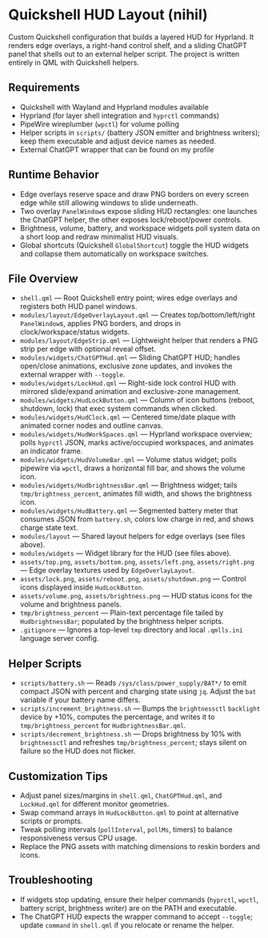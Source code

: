 # Quickshell HUD Layout (nihil)

Custom Quickshell configuration that builds a layered HUD for Hyprland. It renders edge overlays, a right-hand control shelf, and a sliding ChatGPT panel that shells out to an external helper script. The project is written entirely in QML with Quickshell helpers.

## Requirements
- Quickshell with Wayland and Hyprland modules available
- Hyprland (for layer shell integration and `hyprctl` commands)
- PipeWire wireplumber (`wpctl`) for volume polling
- Helper scripts in `scripts/` (battery JSON emitter and brightness writers); keep them executable and adjust device names as needed.
- External ChatGPT wrapper that can be found on my profile

## Runtime Behavior
- Edge overlays reserve space and draw PNG borders on every screen edge while still allowing windows to slide underneath.
- Two overlay `PanelWindow`s expose sliding HUD rectangles: one launches the ChatGPT helper, the other exposes lock/reboot/power controls.
- Brightness, volume, battery, and workspace widgets poll system data on a short loop and redraw minimalist HUD visuals.
- Global shortcuts (Quickshell `GlobalShortcut`) toggle the HUD widgets and collapse them automatically on workspace switches.

## File Overview
- `shell.qml` — Root Quickshell entry point; wires edge overlays and registers both HUD panel windows.
- `modules/layout/EdgeOverlayLayout.qml` — Creates top/bottom/left/right `PanelWindow`s, applies PNG borders, and drops in clock/workspace/status widgets.
- `modules/layout/EdgeStrip.qml` — Lightweight helper that renders a PNG strip per edge with optional reveal offset.
- `modules/widgets/ChatGPTHud.qml` — Sliding ChatGPT HUD; handles open/close animations, exclusive zone updates, and invokes the external wrapper with `--toggle`.
- `modules/widgets/LockHud.qml` — Right-side lock control HUD with mirrored slide/expand animation and exclusive-zone management.
- `modules/widgets/HudLockButton.qml` — Column of icon buttons (reboot, shutdown, lock) that exec system commands when clicked.
- `modules/widgets/HudClock.qml` — Centered time/date plaque with animated corner nodes and outline canvas.
- `modules/widgets/HudWorkSpaces.qml` — Hyprland workspace overview; polls `hyprctl` JSON, marks active/occupied workspaces, and animates an indicator frame.
- `modules/widgets/HudVolumeBar.qml` — Volume status widget; polls pipewire via `wpctl`, draws a horizontal fill bar, and shows the volume icon.
- `modules/widgets/HudbrightnessBar.qml` — Brightness widget; tails `tmp/brightness_percent`, animates fill width, and shows the brightness icon.
- `modules/widgets/HudBattery.qml` — Segmented battery meter that consumes JSON from `battery.sh`, colors low charge in red, and shows charge state text.
- `modules/layout` — Shared layout helpers for edge overlays (see files above).
- `modules/widgets` — Widget library for the HUD (see files above).
- `assets/top.png`, `assets/bottom.png`, `assets/left.png`, `assets/right.png` — Edge overlay textures used by `EdgeOverlayLayout`.
- `assets/lock.png`, `assets/reboot.png`, `assets/shutdown.png` — Control icons displayed inside `HudLockButton`.
- `assets/volume.png`, `assets/brightness.png` — HUD status icons for the volume and brightness panels.
- `tmp/brightness_percent` — Plain-text percentage file tailed by `HudbrightnessBar`; populated by the brightness helper scripts.
- `.gitignore` — Ignores a top-level `tmp` directory and local `.qmlls.ini` language server config.

## Helper Scripts
- `scripts/battery.sh` — Reads `/sys/class/power_supply/BAT*/` to emit compact JSON with percent and charging state using `jq`. Adjust the `bat` variable if your battery name differs.
- `scripts/increment_brightness.sh` — Bumps the `brightnessctl` `backlight` device by +10%, computes the percentage, and writes it to `tmp/brightness_percent` for `HudbrightnessBar.qml`.
- `scripts/decrement_brightness.sh` — Drops brightness by 10% with `brightnessctl` and refreshes `tmp/brightness_percent`; stays silent on failure so the HUD does not flicker.

## Customization Tips
- Adjust panel sizes/margins in `shell.qml`, `ChatGPTHud.qml`, and `LockHud.qml` for different monitor geometries.
- Swap command arrays in `HudLockButton.qml` to point at alternative scripts or prompts.
- Tweak polling intervals (`pollInterval`, `pollMs`, timers) to balance responsiveness versus CPU usage.
- Replace the PNG assets with matching dimensions to reskin borders and icons.

## Troubleshooting
- If widgets stop updating, ensure their helper commands (`hyprctl`, `wpctl`, battery script, brightness writer) are on the PATH and executable.
- The ChatGPT HUD expects the wrapper command to accept `--toggle`; update `command` in `shell.qml` if you relocate or rename the helper.


